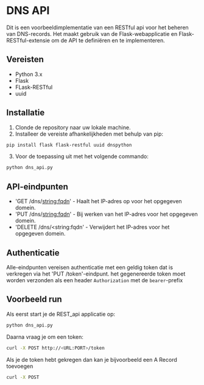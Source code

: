 # DNS API

Dit is een voorbeeldimplementatie van een RESTful api voor het beheren van DNS-records. Het maakt gebruik van de 
Flask-webapplicatie en Flask-RESTful-extensie om de API te definiëren en te implementeren.

## Vereisten

- Python 3.x
- Flask
- FLask-RESTful
- uuid

## Installatie

1. Clonde de repository naar uw lokale machine.
2. Installeer de vereiste afhankelijkheden met behulp van pip: 
```bash
pip install flask flask-restful uuid dnspython
```
3. Voor de toepassing uit met het volgende commando:
```bash
python dns_api.py
```

## API-eindpunten
- 'GET /dns/<string:fqdn>' - Haalt het IP-adres op voor het opgegeven domein.
- 'PUT /dns/<string:fqdn>' - Bij werken van het IP-adres voor het opgegeven domein.
- 'DELETE /dns/<string:fqdn' - Verwijdert het IP-adres voor het opgegeven domein. 

## Authenticatie

Alle-eindpunten vereisen authenticatie met een geldig token dat is verkregen via het 'PUT /token'-eindpunt. het gegenereerde
token moet worden verzonden als een header `Authorization` met de `bearer`-prefix

## Voorbeeld run

Als eerst start je de REST_api applicatie op:
```bash
python dns_api.py
```

Daarna vraag je om een token:
```bash
curl -X POST http://<URL:PORT>/token
```

Als je de token hebt gekregen dan kan je bijvoorbeeld een A Record toevoegen
```bash
curl -X POST
```


